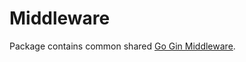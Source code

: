 # Middleware

Package contains common shared [Go Gin Middleware](https://github.com/gin-gonic/gin#using-middleware).
